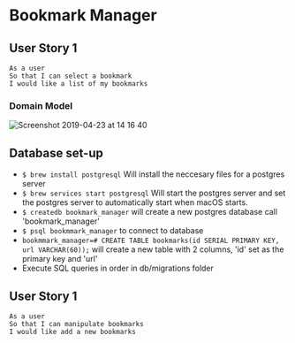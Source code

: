 # Bookmark Manager

## User Story 1

```
As a user
So that I can select a bookmark
I would like a list of my bookmarks
```

### Domain Model

![Screenshot 2019-04-23 at 14 16 40](https://user-images.githubusercontent.com/44544977/56584109-f46f8e80-65d2-11e9-9e8a-1277510bf339.png)

## Database set-up

- `$ brew install postgresql` Will install the neccesary files for a postgres server
- `$ brew services start postgresql` Will start the postgres server and set the postgres server to automatically start when macOS starts.
- `$ createdb bookmark_manager` will create a new postgres database call 'bookmark_manager'
- `$ psql bookmmark_manager` to connect to database
- `bookmmark_manager=# CREATE TABLE bookmarks(id SERIAL PRIMARY KEY, url VARCHAR(60));` will create a new table with 2 columns, 'id' set as the primary key and 'url'
- Execute SQL queries in order in db/migrations folder


## User Story 1

```
As a user
So that I can manipulate bookmarks
I would like add a new bookmarks
```
